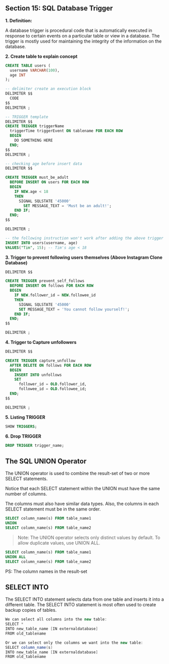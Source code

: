 ## Section 15: SQL Database Trigger
**1. Definition:**

A database trigger is procedural code that is automatically executed in response to certain events on a particular table or view in a database. The trigger is mostly used for maintaining the integrity of the information on the database.

**2. Create table to explain concept**
```sql
CREATE TABLE users (
  username VARCHAR(100),
  age INT
);

-- delimiter create an execution block
DELIMITER $$
  CODE
$$
DELIMITER ;

-- TRIGGER template
DELIMITER $$ 
CREATE TRIGGER triggerName
  triggerTime triggerEvent ON tablename FOR EACH ROW
  BEGIN
    DO SOMETHING HERE
  END;
$$
DELIMITER ;

-- checking age before insert data
DELIMITER $$

CREATE TRIGGER must_be_adult
  BEFORE INSERT ON users FOR EACH ROW
  BEGIN
    IF NEW.age < 18
    THEN
      SIGNAL SQLSTATE '45000'
        SET MESSAGE_TEXT = 'Must be an adult!';
    END IF;
  END;
$$

DELIMITER ;

-- the following instruction won't work after adding the above trigger
INSERT INTO users(username, age)
VALUES("Tim", 15); -- Tim's age < 18
```

**3. Trigger to prevent following users themselves (Above Instagram Clone Database)**
```sql
DELIMITER $$

CREATE TRIGGER prevent_self_follows
  BEFORE INSERT ON follows FOR EACH ROW
  BEGIN
    IF NEW.follower_id = NEW.followee_id
    THEN 
      SIGNAL SQLSTATE '45000'
      SET MESSAGE_TEXT = 'You cannot follow yourself!';
    END IF;
  END;
$$

DELIMITER ;
```

**4. Trigger to Capture unfollowers**
```sql
DELIMITER $$

CREATE TRIGGER capture_unfollow
  AFTER DELETE ON follows FOR EACH ROW
  BEGIN
    INSERT INTO unfollows
    SET
      follower_id = OLD.follower_id,
      followee_id = OLD.followee_id;
  END;
$$

DELIMITER ;
```

**5. Listing TRIGGER**
```sql
SHOW TRIGGERS;
```

**6. Drop TRIGGER**
```sql
DROP TRIGGER trigger_name;
```
## The SQL UNION Operator
The UNION operator is used to combine the result-set of two or more SELECT statements.

Notice that each SELECT statement within the UNION must have the same number of columns.

The columns must also have similar data types. Also, the columns in each SELECT statement must
be in the same order.
```sql
SELECT column_name(s) FROM table_name1
UNION
SELECT column_name(s) FROM table_name2
```
>Note: The UNION operator selects only distinct values by default. To allow duplicate values, use UNION ALL.
```SQL
SELECT column_name(s) FROM table_name1
UNION ALL
SELECT column_name(s) FROM table_name2
```
PS: The column names in the result-set

## SELECT INTO
The SELECT INTO statement selects data from one table and inserts it into a different table.
The SELECT INTO statement is most often used to create backup copies of tables.

```java
We can select all columns into the new table:
SELECT *
INTO new_table_name [IN externaldatabase]
FROM old_tablename

Or we can select only the columns we want into the new table:
SELECT column_name(s)
INTO new_table_name [IN externaldatabase]
FROM old_tablename
```